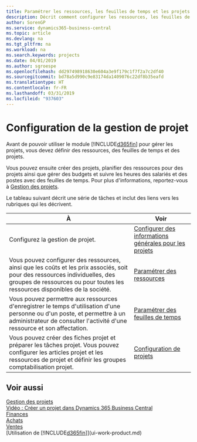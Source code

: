 ```yaml
---
title: Paramétrer les ressources, les feuilles de temps et les projets| Microsoft Docs
description: Décrit comment configurer les ressources, les feuilles de temps et les projets pour la gestion des projets.
author: SorenGP
ms.service: dynamics365-business-central
ms.topic: article
ms.devlang: na
ms.tgt_pltfrm: na
ms.workload: na
ms.search.keywords: projects
ms.date: 04/01/2019
ms.author: sgroespe
ms.openlocfilehash: dd297498918630e604a3e9f179c1f7f2a7c2df40
ms.sourcegitcommit: bd78a5d990c9e83174da1409076c22df8b35eafd
ms.translationtype: HT
ms.contentlocale: fr-FR
ms.lasthandoff: 03/31/2019
ms.locfileid: "937603"
---
```

# <a name="setting-up-project-management"></a>Configuration de la gestion de projet
Avant de pouvoir utiliser le module [!INCLUDE[d365fin](includes/d365fin_md.md)] pour gérer les projets, vous devez définir des ressources, des feuilles de temps et des projets.

Vous pouvez ensuite créer des projets, planifier des ressources pour des projets ainsi que gérer des budgets et suivre les heures des salariés et des postes avec des feuilles de temps. Pour plus d'informations, reportez-vous à [Gestion des projets](projects-manage-projects.md).  

Le tableau suivant décrit une série de tâches et inclut des liens vers les rubriques qui les décrivent.

| À | Voir |
| --- | --- |
| Configurez la gestion de projet.|[Configurer des informations générales pour les projets](projects-how-setup-jobs.md#to-set-general-information-for-jobs)|
| Vous pouvez configurer des ressources, ainsi que les coûts et les prix associés, soit pour des ressources individuelles, des groupes de ressources ou pour toutes les ressources disponibles de la société. |[Paramétrer des ressources](projects-how-setup-resources.md) |
| Vous pouvez permettre aux ressources d'enregistrer le temps d'utilisation d'une personne ou d'un poste, et permettre à un administrateur de consulter l'activité d'une ressource et son affectation. |[Paramétrer des feuilles de temps](projects-how-setup-time-sheets.md) |
| Vous pouvez créer des fiches projet et préparer les tâches projet. Vous pouvez configurer les articles projet et les ressources de projet et définir les groupes comptabilisation projet. |[Configuration de projets](projects-how-setup-jobs.md) |

## <a name="see-also"></a>Voir aussi

[Gestion des projets](projects-manage-projects.md)  
[Vidéo : Créer un projet dans Dynamics 365 Business Central](https://www.youtube.com/watch?v=VqaPWr7BWmw)  
[Finances](finance.md)  
[Achats](purchasing-manage-purchasing.md)  
[Ventes](sales-manage-sales.md)  
[Utilisation de [!INCLUDE[d365fin](includes/d365fin_md.md)]](ui-work-product.md)  

